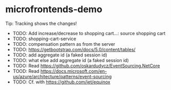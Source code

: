 # microfrontends-demo

Tip: Tracking shows the changes!

* TODO: Add increase/decrease to shopping cart...: source shopping cart
* TODO: shopping-cart-service
* TODO: compensation pattern as from the server
* TODO: https://getbootstrap.com/docs/5.0/content/tables/
* TODO: add aggregate id (a faked session id)
* TODO: what else add aggregate id (a faked session id)
* TODO: Read https://github.com/oskardudycz/EventSourcing.NetCore
* TOOD: Read https://docs.microsoft.com/en-us/azure/architecture/patterns/event-sourcing
* TODO: Cf. with https://github.com/jet/equinox
